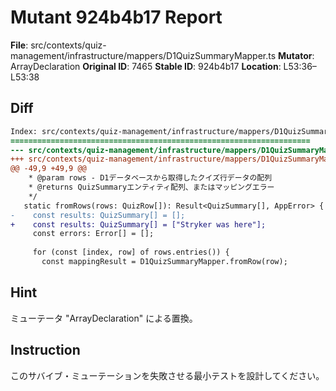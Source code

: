 # Mutant 924b4b17 Report

**File**: src/contexts/quiz-management/infrastructure/mappers/D1QuizSummaryMapper.ts
**Mutator**: ArrayDeclaration
**Original ID**: 7465
**Stable ID**: 924b4b17
**Location**: L53:36–L53:38

## Diff

```diff
Index: src/contexts/quiz-management/infrastructure/mappers/D1QuizSummaryMapper.ts
===================================================================
--- src/contexts/quiz-management/infrastructure/mappers/D1QuizSummaryMapper.ts	original
+++ src/contexts/quiz-management/infrastructure/mappers/D1QuizSummaryMapper.ts	mutated #7465
@@ -49,9 +49,9 @@
    * @param rows - D1データベースから取得したクイズ行データの配列
    * @returns QuizSummaryエンティティ配列、またはマッピングエラー
    */
   static fromRows(rows: QuizRow[]): Result<QuizSummary[], AppError> {
-    const results: QuizSummary[] = [];
+    const results: QuizSummary[] = ["Stryker was here"];
     const errors: Error[] = [];
 
     for (const [index, row] of rows.entries()) {
       const mappingResult = D1QuizSummaryMapper.fromRow(row);
```

## Hint

ミューテータ "ArrayDeclaration" による置換。

## Instruction

このサバイブ・ミューテーションを失敗させる最小テストを設計してください。
